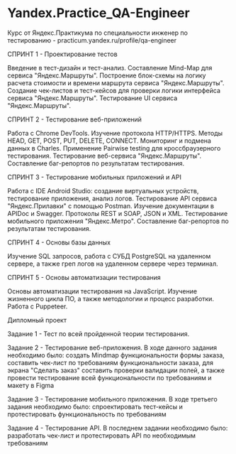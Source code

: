 # Yandex.Practice_QA-Engineer
Курс от Яндекс.Практикума по специальности инженер по тестированию - practicum.yandex.ru/profile/qa-engineer

СПРИНТ 1 - Проектирование тестов

Введение в тест-дизайн и тест-анализ. Составление Mind-Map для сервиса "Яндекс.Маршруты". Построение блок-схемы на логику расчета стоимости и времени маршрута сервиса "Яндекс.Маршруты". Создание чек-листов и тест-кейсов для проверки логики интерфейса сервиса "Яндекс.Маршруты". Тестирование UI сервиса "Яндекс.Маршруты".

СПРИНТ 2 - Тестирование веб-приложений

Работа с Chrome DevTools. Изучение протокола HTTP/HTTPS. Методы HEAD, GET, POST, PUT, DELETE, CONNECT. Мониторинг и подмена данных в Charles. Применение Pairwise testing для кроссбраузерного тестирования. Тестирование веб-сервиса "Яндекс.Маршруты". Составление баг-репортов по результатам тестирования.

СПРИНТ 3 - Тестирование мобильных приложений и API

Работа с IDE Android Studio: создание виртуальных устройств, тестирование приложения, анализ логов. Тестирование API сервиса "Яндекс.Прилавки" с помощью Postman. Изучение документации в APIDoc и Swagger. Протоколы REST и SOAP, JSON и XML. Тестирование мобильного приложения "Яндекс.Метро". Составление баг-репортов по результатам тестирования.

СПРИНТ 4 - Основы базы данных

Изучение SQL запросов, работа с СУБД PostgreSQL на удаленном сервере, а также греп логов на удаленном сервере через терминал.

СПРИНТ 5 - Основы автоматизации тестирования

Основы автоматизации тестирования на JavaScript. Изучение жизненного цикла ПО, а также методологии и процесс разработки. Работа с Puppeteer.

Дипломный проект

Задание 1 - Тест по всей пройденной теории тестирования.

Задание 2 - Тестирование веб-приложения. В ходе данного задания необходимо было: создать Mindmap функциональности формы заказа, составить чек-лист по требованиям функциональности заказа, для экрана "Сделать заказ" составить проверки валидации полей, а также провести тестирование всей функциональности по требованиям и макету в Figma

Задание 3 - Тестирование мобильного приложения. В ходе третьего задания необходимо было: спроектировать тест-кейсы и протестировать функциональность по требованиям

Задание 4 - Тестирование API. В последнем задании необходимо было: разработать чек-лист и протестировать API по необходимым требованиям

